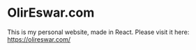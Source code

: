 # OlirEswar.com

This is my personal website, made in React. Please visit it here: https://olireswar.com/
